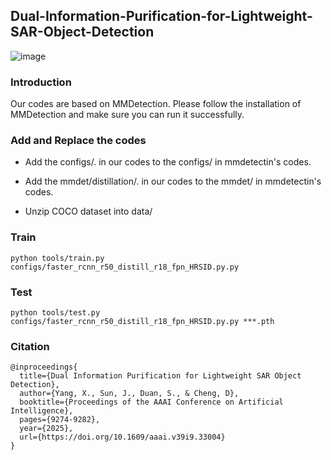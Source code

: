 
## **Dual-Information-Purification-for-Lightweight-SAR-Object-Detection**

![image]([https://github.com/ZhiliangMa/MPU6500-HMC5983-AK8975-BMP280-MS5611-10DOF-IMU-PCB/blob/main/img/IMU-V5-TOP.jpg](https://github.com/Mok-kn/Dip/blob/main/figure2.pdf))

### Introduction

Our codes are based on MMDetection. Please follow the installation of MMDetection and make sure you can run it successfully.

### Add and Replace the codes

- Add the configs/. in our codes to the configs/ in mmdetectin's codes.

- Add the mmdet/distillation/. in our codes to the mmdet/ in mmdetectin's codes.

- Unzip COCO dataset into data/

### Train
```
python tools/train.py configs/faster_rcnn_r50_distill_r18_fpn_HRSID.py.py
```

### Test
```
python tools/test.py configs/faster_rcnn_r50_distill_r18_fpn_HRSID.py.py ***.pth
```

### Citation
```
@inproceedings{
  title={Dual Information Purification for Lightweight SAR Object Detection},
  author={Yang, X., Sun, J., Duan, S., & Cheng, D},
  booktitle={Proceedings of the AAAI Conference on Artificial Intelligence},
  pages={9274-9282},
  year={2025},
  url={https://doi.org/10.1609/aaai.v39i9.33004}
}
```
